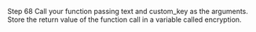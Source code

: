 Step 68
Call your function passing text and custom_key as the arguments. Store the return value of the function call in a variable called encryption.